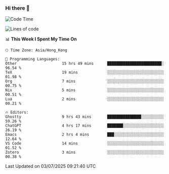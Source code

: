### Hi there 👋

<!--
**nicehiro/nicehiro** is a ✨ _special_ ✨ repository because its `README.md` (this file) appears on your GitHub profile.

Here are some ideas to get you started:

- 🔭 I’m currently working on ...
- 🌱 I’m currently learning ...
- 👯 I’m looking to collaborate on ...
- 🤔 I’m looking for help with ...
- 💬 Ask me about ...
- 📫 How to reach me: ...
- 😄 Pronouns: ...
- ⚡ Fun fact: ...
-->

<!--START_SECTION:waka-->
![Code Time](http://img.shields.io/badge/Code%20Time-771%20hrs%201%20min-blue)

![Lines of code](https://img.shields.io/badge/From%20Hello%20World%20I%27ve%20Written-1.7%20million%20lines%20of%20code-blue)

📊 **This Week I Spent My Time On** 

```text
🕑︎ Time Zone: Asia/Hong_Kong

💬 Programming Languages: 
Other                    15 hrs 49 mins      ████████████████████████░   96.54 % 
TeX                      19 mins             ░░░░░░░░░░░░░░░░░░░░░░░░░   01.98 % 
Org                      7 mins              ░░░░░░░░░░░░░░░░░░░░░░░░░   00.75 % 
Nix                      5 mins              ░░░░░░░░░░░░░░░░░░░░░░░░░   00.51 % 
Lua                      2 mins              ░░░░░░░░░░░░░░░░░░░░░░░░░   00.21 % 

🔥 Editors: 
Ghostty                  9 hrs 43 mins       ███████████████░░░░░░░░░░   59.26 % 
ChatGPT                  4 hrs 17 mins       ███████░░░░░░░░░░░░░░░░░░   26.19 % 
Emacs                    2 hrs 4 mins        ███░░░░░░░░░░░░░░░░░░░░░░   12.64 % 
VS Code                  14 mins             ░░░░░░░░░░░░░░░░░░░░░░░░░   01.52 % 
Zotero                   3 mins              ░░░░░░░░░░░░░░░░░░░░░░░░░   00.38 % 
```


 Last Updated on 03/07/2025 09:21:40 UTC
<!--END_SECTION:waka-->
